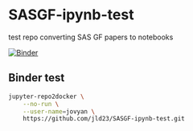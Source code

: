 # SASGF-ipynb-test
test repo converting SAS GF papers to notebooks

[![Binder](https://mybinder.org/badge_logo.svg)](https://mybinder.org/v2/gh/jld23/SASGF-ipynb-test/HEAD?filepath=notebooks%2FSASGF_Template.ipynb)

## Binder test

```bash
jupyter-repo2docker \
    --no-run \
    --user-name=jovyan \
    https://github.com/jld23/SASGF-ipynb-test.git

```